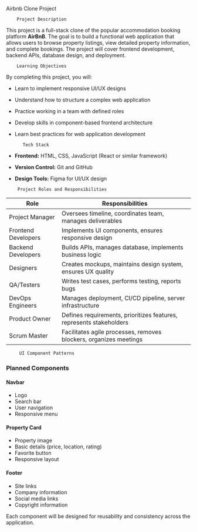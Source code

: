  Airbnb Clone Project

        Project Description

This project is a full-stack clone of the popular accommodation booking platform **AirBnB**. The goal is to build a functional web application that allows users to browse property listings, view detailed property information, and complete bookings. The project will cover frontend development, backend APIs, database design, and deployment.

        Learning Objectives

By completing this project, you will:

* Learn to implement responsive UI/UX designs
* Understand how to structure a complex web application
* Practice working in a team with defined roles
* Develop skills in component-based frontend architecture
* Learn best practices for web application development

         Tech Stack

* **Frontend:** HTML, CSS, JavaScript (React or similar framework)
* **Version Control:** Git and GitHub
* **Design Tools:** Figma for UI/UX design

       Project Roles and Responsibilities

| Role                | Responsibilities                                                    |
| ------------------- | ------------------------------------------------------------------- |
| Project Manager     | Oversees timeline, coordinates team, manages deliverables           |
| Frontend Developers | Implements UI components, ensures responsive design                 |
| Backend Developers  | Builds APIs, manages database, implements business logic            |
| Designers           | Creates mockups, maintains design system, ensures UX quality        |
| QA/Testers          | Writes test cases, performs testing, reports bugs                   |
| DevOps Engineers    | Manages deployment, CI/CD pipeline, server infrastructure           |
| Product Owner       | Defines requirements, prioritizes features, represents stakeholders |
| Scrum Master        | Facilitates agile processes, removes blockers, organizes meetings   |

         UI Component Patterns

### Planned Components

#### Navbar

* Logo
* Search bar
* User navigation
* Responsive menu

#### Property Card

* Property image
* Basic details (price, location, rating)
* Favorite button
* Responsive layout

#### Footer

* Site links
* Company information
* Social media links
* Copyright information

Each component will be designed for reusability and consistency across the application.

